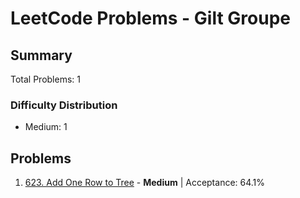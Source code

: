 # LeetCode Problems - Gilt Groupe

## Summary
Total Problems: 1

### Difficulty Distribution

- Medium: 1

## Problems

1. [623. Add One Row to Tree](https://leetcode.com/problems/add-one-row-to-tree/) - **Medium** | Acceptance: 64.1%